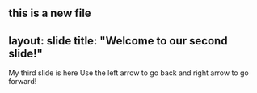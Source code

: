 this is a new file
---
layout: slide
title: "Welcome to our second slide!"
---
My third slide is here
Use the left arrow to go back and right arrow to go forward!
